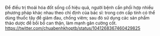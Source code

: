 Để điều trị thoái hóa đốt sống cổ hiệu quả, người bệnh cần phối hợp nhiều phương pháp khác nhau theo chỉ định của bác sĩ: trong cơn cấp tính có thể dùng thuốc tây để giảm đau, chống viêm; sau đó sử dụng các sản phẩm thảo dược để bồi bổ can thận, làm mạnh gân cường cốt. 
https://twitter.com/chuabenhkhoptb/status/1041268367460429825
